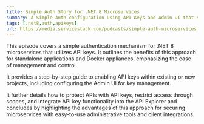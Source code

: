 ```yaml
---
title: Simple Auth Story for .NET 8 Microservices
summary: A Simple Auth configuration using API Keys and Admin UI that's ideal for .NET 8 Microservices
tags: [.net8,auth,apikeys]
url: https://media.servicestack.com/podcasts/simple-auth-microservices.mp3
---
```


This episode covers a simple authentication mechanism for .NET 8 microservices that utilizes API keys. 
It outlines the benefits of this approach for standalone applications and Docker appliances, 
emphasizing the ease of management and control. 

It provides a step-by-step guide to enabling API keys within existing or new projects, 
including configuring the Admin UI for key management. 

It further details how to protect APIs with API keys, restrict access through scopes, 
and integrate API key functionality into the API Explorer and concludes by highlighting the 
advantages of this approach for securing microservices with easy-to-use administrative tools 
and client integrations.